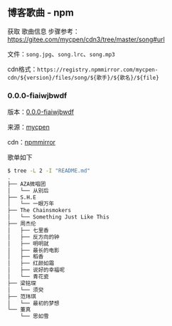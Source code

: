 ## 博客歌曲 - npm

获取 歌曲信息 步骤参考：https://gitee.com/mycpen/cdn3/tree/master/song#url

文件：`song.jpg`、`song.lrc`、`song.mp3`

cdn格式：`https://registry.npmmirror.com/mycpen-cdn/${version}/files/song/${歌手}/${歌名}/${file}`



### 0.0.0-fiaiwjbwdf

版本：[0.0.0-fiaiwjbwdf](https://www.npmjs.com/package/mycpen-cdn/v/0.0.0-fiaiwjbwdf)

来源：[mycpen](https://gitee.com/mycpen/cdn3/tree/master/song)

cdn：[npmmirror](https://registry.npmmirror.com/mycpen-cdn/0.0.0-fiaiwjbwdf/files/song/S.H.E/%E4%B8%80%E7%9C%BC%E4%B8%87%E5%B9%B4/song.mp3)

歌单如下

```bash
$ tree -L 2 -I "README.md"
.
├── AZA微唱团
│   └── 从别后
├── S.H.E
│   └── 一眼万年
├── The Chainsmokers
│   └── Something Just Like This
├── 周杰伦
│   ├── 七里香
│   ├── 反方向的钟
│   ├── 明明就
│   ├── 最长的电影
│   ├── 稻香
│   ├── 红颜如霜
│   ├── 说好的幸福呢
│   └── 青花瓷
├── 梁铭琛
│   └── 须臾
├── 范玮琪
│   └── 最初的梦想
└── 董真
    └── 思如雪
```



